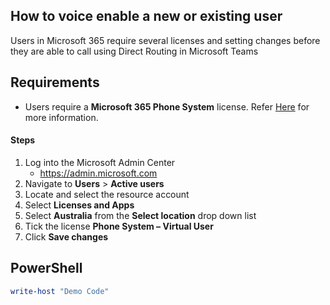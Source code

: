 ## How to voice enable a new or existing user
Users in Microsoft 365 require several licenses and setting changes before they are able to call using Direct Routing in Microsoft Teams

## Requirements
- Users require a **Microsoft 365 Phone System** license. Refer [Here](https://github.com/SBCConnect/documentation/blob/master/docs/pages/License-Requirements.md#license-requirements-for-microsoft-teams-direct-routing) for more information.

#### Steps
1. Log into the Microsoft Admin Center 
   - https://admin.microsoft.com 
1. Navigate to **Users** > **Active users** 
1. Locate and select the resource account 
1. Select **Licenses and Apps** 
1. Select **Australia** from the **Select location** drop down list 
1. Tick the license **Phone System – Virtual User**
1. Click **Save changes** 

## PowerShell

```powershell
write-host "Demo Code"
```

